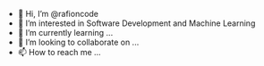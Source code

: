- 👋 Hi, I’m @rafioncode
- 👀 I’m interested in Software Development and Machine Learning
- 🌱 I’m currently learning ...
- 💞️ I’m looking to collaborate on ...
- 📫 How to reach me ...

<!---
rafioncode/rafioncode is a ✨ special ✨ repository because its `README.md` (this file) appears on your GitHub profile.
You can click the Preview link to take a look at your changes.
--->
